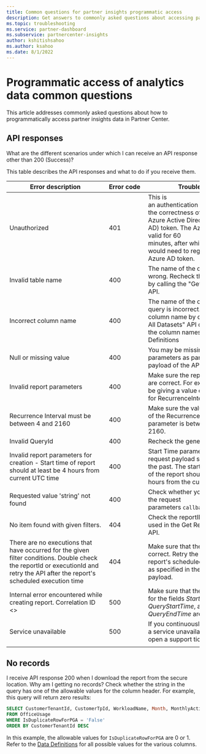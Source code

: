 ```yaml
---
title: Common questions for partner insights programmatic access
description: Get answers to commonly asked questions about accessing partner insights data through API.
ms.topic: troubleshooting
ms.service: partner-dashboard
ms.subservice: partnercenter-insights
author: kshitishsahoo
ms.author: ksahoo
ms.date: 8/1/2022
---
```


# Programmatic access of analytics data common questions

This article addresses commonly asked questions about how to programmatically access partner insights data in Partner Center.

## API responses

What are the different scenarios under which I can receive an API response other than 200 (Success)?

This table describes the API responses and what to do if you receive them.

|    Error description     |    Error code     |    Troubleshoot     |
|    ----    |    ----    |    ----    |
|    Unauthorized     |    401     |    This is an authentication exception. Check the correctness of the Microsoft Azure Active Directory (Azure AD) token. The Azure AD token is valid for 60 minutes, after which time you would need to regenerate the Azure AD token.     |
|    Invalid table name     |    400     |    The name of the dataset is wrong. Recheck the dataset name by calling the "Get All Datasets" API.     |
|    Incorrect column name     |    400     |    The name of the column in the query is incorrect. Recheck the column name by calling the "Get All Datasets" API or refer to the column names in the Data Definitions    |
|    Null or missing value     |    400     |    You may be missing mandatory parameters as part of the request payload of the API.     |
|    Invalid report parameters     |    400     |    Make sure the report parameters are correct. For example, you may be giving a value of less than 4 for RecurrenceInterval parameter.     |
|    Recurrence Interval must be between 4 and 2160     |    400     |    Make sure the value of the RecurrenceInterval request parameter is between 4 and 2160.     |
|    Invalid QueryId     |    400     |    Recheck the generated QueryId.     |
|    Invalid report parameters for creation - Start time of report should at least be 4 hours from current UTC time     |    400     |    Start Time parameter as part of request payload shouldn't be in the past. The start time of the report should be at least 4 hours from the current UTC time.     |
|    Requested value 'string' not found     |    400     |    Check whether you have updated the request parameters `callbackurl` or format.     |
|    No item found with given filters.     |    404     |    Check the reportID parameter used in the Get Report Executions API.     |
|    There are no executions that have occurred for the given filter conditions. Double check the reportId or executionId and retry the API after the report's scheduled execution time     |    404     |    Make sure that the reportId is correct. Retry the API after the report's scheduled execution time as specified in the request payload.     |
|    Internal error encountered while creating report. Correlation ID <>     |    500     |    Make sure that the format of date for the fields *StartTime*, *QueryStartTime*, and *QueryEndTime* are correct.     |
|    Service unavailable    |    500     |    If you continuously receive a service unavailable (5xx error), open a support ticket.    |
|        |        |        |

## No records

I receive API response 200 when I download the report from the secure location. Why am I getting no records?
Check whether the string in the query has one of the allowable values for the column header. For example, this query will return zero results:

```sql
SELECT CustomerTenantId, CustomerTpId, WorkloadName, Month, MonthlyActiveUsers
FROM OfficeUsage
WHERE IsDuplicateRowForPGA = 'False'
ORDER BY CustomerTenantId DESC
```

In this example, the allowable values for `IsDuplicateRowForPGA` are 0 or 1. Refer to the [Data Definitions](insights-data-definitions.md) for all possible values for the various columns.
